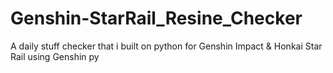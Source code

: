 # Genshin-StarRail_Resine_Checker
A daily stuff checker that i built on python for Genshin Impact &amp; Honkai Star Rail using Genshin py

